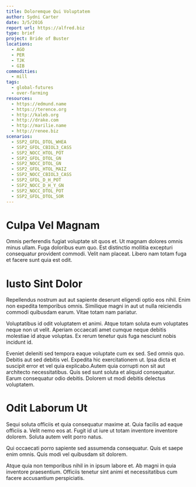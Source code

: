```yaml
---
title: Doloremque Qui Voluptatem
author: Sydni Carter
date: 3/5/2016
report url: https://alfred.biz
type: brief
project: Bride of Buster
locations:
  - AGO
  - PER
  - TJK
  - GIB
commodities:
  - mill
tags:
  - global-futures
  - over-farming
resources:
  - https://edmund.name
  - https://terence.org
  - http://kaleb.org
  - http://drake.com
  - http://marilie.name
  - http://renee.biz
scenarios:
  - SSP2_GFDL_DTOL_WHEA
  - SSP2_GFDL_CBIOL3_CASS
  - SSP2_NOCC_HTOL_POT
  - SSP2_GFDL_DTOL_GN
  - SSP2_NOCC_DTOL_GN
  - SSP2_GFDL_HTOL_MAIZ
  - SSP2_NOCC_CBIOL3_CASS
  - SSP2_GFDL_D_H_POT
  - SSP2_NOCC_D_H_Y_GN
  - SSP2_NOCC_DTOL_POT
  - SSP2_GFDL_DTOL_SOR
---
```

# Culpa Vel Magnam
Omnis perferendis fugiat voluptate sit quos et. Ut magnam dolores omnis minus ullam. Fuga doloribus eum quo. Est distinctio mollitia excepturi consequatur provident commodi. Velit nam placeat. Libero nam totam fuga et facere sunt quia est odit.

# Iusto Sint Dolor
Repellendus nostrum aut aut sapiente deserunt eligendi optio eos nihil. Enim non expedita temporibus omnis. Similique magni in aut ut nulla reiciendis commodi quibusdam earum. Vitae totam nam pariatur.
 Voluptatibus id odit voluptatem et animi. Atque totam soluta eum voluptates neque non ut velit. Aperiam occaecati amet cumque neque debitis molestiae id atque voluptas. Ex rerum tenetur quis fuga nesciunt nobis incidunt id.
 Eveniet deleniti sed tempora eaque voluptate cum ex sed. Sed omnis quo. Debitis aut sed debitis vel. Expedita hic exercitationem ut. Ipsa dicta et suscipit error et vel quia explicabo.Autem quia corrupti non sit aut architecto necessitatibus. Quis sed sunt soluta et aliquid consequatur. Earum consequatur odio debitis. Dolorem ut modi debitis delectus voluptatem.

# Odit Laborum Ut
Sequi soluta officiis et quia consequatur maxime at. Quia facilis ad eaque officiis a. Velit nemo eos at. Fugit id ut iure ut totam inventore inventore dolorem. Soluta autem velit porro natus.
 Qui occaecati porro sapiente sed assumenda consequatur. Quis et saepe enim omnis. Quis modi vel quibusdam sit dolorem.
 Atque quia non temporibus nihil in in ipsum labore et. Ab magni in quia inventore praesentium. Officiis tenetur sint animi et necessitatibus cum facere accusantium perspiciatis.
